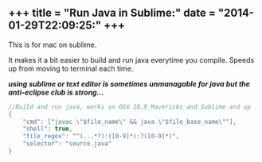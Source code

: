 +++
title = "Run Java in Sublime:"
date = "2014-01-29T22:09:25:"
+++
---
This is for mac on sublime.

It makes it a bit easier to build and run java everytime you compile. Speeds up from moving to terminal each time.

***using sublime or text editor is sometimes unmanagable for java but the anti-eclipse club is strong...***

``` java
//Build and run java, works on OSX 10.9 Mavericks and Sublime and up
{
	"cmd": ["javac \"$file_name\" && java \"$file_base_name\""],
  	"shell": true,
  	"file_regex": "^(...*?):([0-9]*):?([0-9]*)",
  	"selector": "source.java"
}
```

